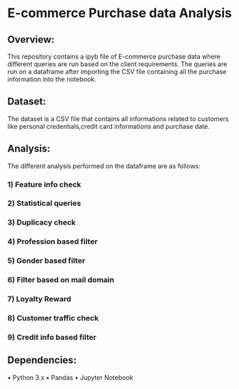 # E-commerce Purchase data Analysis
## Overview:
This repository contains a ipyb file of E-commerce purchase data where different queries are run based on the client requirements. The queries are run on a dataframe after importing the CSV file containing all the purchase information into the notebook.
## Dataset:
The dataset is a CSV file that contains all informations related to customers like personal credentials,credit card informations and purchase date.
## Analysis:
The different analysis performed on the dataframe are as follows:
### 1) Feature info check
### 2) Statistical queries
### 3) Duplicacy check
### 4) Profession based filter
### 5) Gender based filter
### 6) Filter based on mail domain
### 7) Loyalty Reward
### 8) Customer traffic check
### 9) Credit info based filter

## Dependencies:
• Python 3.x
• Pandas
• Jupyter Notebook
